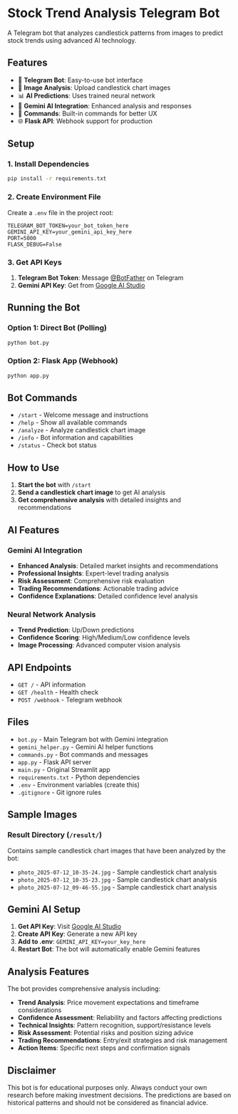# Stock Trend Analysis Telegram Bot

A Telegram bot that analyzes candlestick patterns from images to predict stock trends using advanced AI technology.

## Features

- 🤖 **Telegram Bot**: Easy-to-use bot interface
- 📸 **Image Analysis**: Upload candlestick chart images
- 📊 **AI Predictions**: Uses trained neural network
- 🧠 **Gemini AI Integration**: Enhanced analysis and responses
- 🎯 **Commands**: Built-in commands for better UX
- 🌐 **Flask API**: Webhook support for production

## Setup

### 1. Install Dependencies
```bash
pip install -r requirements.txt
```

### 2. Create Environment File
Create a `.env` file in the project root:
```env
TELEGRAM_BOT_TOKEN=your_bot_token_here
GEMINI_API_KEY=your_gemini_api_key_here
PORT=5000
FLASK_DEBUG=False
```

### 3. Get API Keys
1. **Telegram Bot Token**: Message [@BotFather](https://t.me/botfather) on Telegram
2. **Gemini API Key**: Get from [Google AI Studio](https://makersuite.google.com/app/apikey)

## Running the Bot

### Option 1: Direct Bot (Polling)
```bash
python bot.py
```

### Option 2: Flask App (Webhook)
```bash
python app.py
```

## Bot Commands

- `/start` - Welcome message and instructions
- `/help` - Show all available commands
- `/analyze` - Analyze candlestick chart image
- `/info` - Bot information and capabilities
- `/status` - Check bot status

## How to Use

1. **Start the bot** with `/start`
2. **Send a candlestick chart image** to get AI analysis
3. **Get comprehensive analysis** with detailed insights and recommendations

## AI Features

### Gemini AI Integration
- **Enhanced Analysis**: Detailed market insights and recommendations
- **Professional Insights**: Expert-level trading analysis
- **Risk Assessment**: Comprehensive risk evaluation
- **Trading Recommendations**: Actionable trading advice
- **Confidence Explanations**: Detailed confidence level analysis

### Neural Network Analysis
- **Trend Prediction**: Up/Down predictions
- **Confidence Scoring**: High/Medium/Low confidence levels
- **Image Processing**: Advanced computer vision analysis

## API Endpoints

- `GET /` - API information
- `GET /health` - Health check
- `POST /webhook` - Telegram webhook

## Files

- `bot.py` - Main Telegram bot with Gemini integration
- `gemini_helper.py` - Gemini AI helper functions
- `commands.py` - Bot commands and messages
- `app.py` - Flask API server
- `main.py` - Original Streamlit app
- `requirements.txt` - Python dependencies
- `.env` - Environment variables (create this)
- `.gitignore` - Git ignore rules

## Sample Images

### Result Directory (`/result/`)
Contains sample candlestick chart images that have been analyzed by the bot:
- `photo_2025-07-12_10-35-24.jpg` - Sample candlestick chart analysis
- `photo_2025-07-12_10-35-23.jpg` - Sample candlestick chart analysis  
- `photo_2025-07-12_09-46-55.jpg` - Sample candlestick chart analysis

## Gemini AI Setup

1. **Get API Key**: Visit [Google AI Studio](https://makersuite.google.com/app/apikey)
2. **Create API Key**: Generate a new API key
3. **Add to .env**: `GEMINI_API_KEY=your_key_here`
4. **Restart Bot**: The bot will automatically enable Gemini features

## Analysis Features

The bot provides comprehensive analysis including:
- **Trend Analysis**: Price movement expectations and timeframe considerations
- **Confidence Assessment**: Reliability and factors affecting predictions
- **Technical Insights**: Pattern recognition, support/resistance levels
- **Risk Assessment**: Potential risks and position sizing advice
- **Trading Recommendations**: Entry/exit strategies and risk management
- **Action Items**: Specific next steps and confirmation signals

## Disclaimer

This bot is for educational purposes only. Always conduct your own research before making investment decisions. The predictions are based on historical patterns and should not be considered as financial advice.
